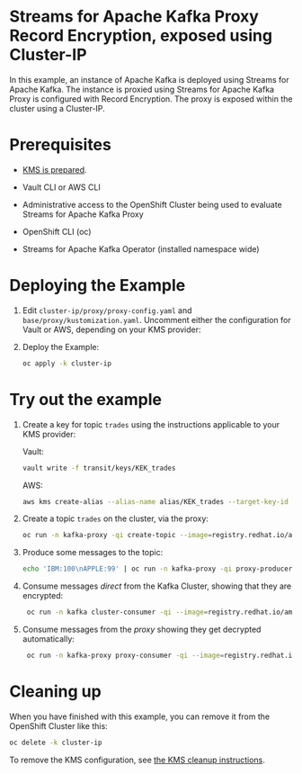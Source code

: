 # Streams for Apache Kafka Proxy Record Encryption, exposed using Cluster-IP

In this example, an instance of Apache Kafka is deployed using Streams for Apache Kafka.  The instance is proxied using
Streams for Apache Kafka Proxy is configured with Record Encryption.  The proxy is exposed within the cluster using a
Cluster-IP.

# Prerequisites

* [KMS is prepared](../PREPARE_KMS.md).
* Vault CLI or AWS CLI 

* Administrative access to the OpenShift Cluster being used to evaluate Streams for Apache Kafka Proxy
* OpenShift CLI (oc)
* Streams for Apache Kafka Operator (installed namespace wide)

# Deploying the Example

1. Edit `cluster-ip/proxy/proxy-config.yaml` and `base/proxy/kustomization.yaml`. Uncomment either the
   configuration for Vault or AWS, depending on your KMS provider:

2. Deploy the Example:
   ```sh
   oc apply -k cluster-ip
   ```

# Try out the example

1. Create a key for topic `trades` using the instructions applicable to your KMS provider:

   Vault:
   ```sh
   vault write -f transit/keys/KEK_trades
   ```
   AWS:
   ```sh
   aws kms create-alias --alias-name alias/KEK_trades --target-key-id $(aws kms create-key | jq -r '.KeyMetadata.KeyId')
   ```
2. Create a topic `trades` on the cluster, via the proxy:
   ```sh
   oc run -n kafka-proxy -qi create-topic --image=registry.redhat.io/amq-streams/kafka-37-rhel9:2.7.0 --rm=true --restart=Never -- bin/kafka-topics.sh --bootstrap-server proxy-service:9092 --create -topic trades
   ```
3. Produce some messages to the topic:
   ```sh
   echo 'IBM:100\nAPPLE:99' | oc run -n kafka-proxy -qi proxy-producer --image=registry.redhat.io/amq-streams/kafka-37-rhel9:2.7.0 --rm=true --restart=Never -- bin/kafka-console-producer.sh --bootstrap-server proxy-service:9092 --topic trades
   ```
4. Consume messages *direct* from the Kafka Cluster, showing that they are encrypted:
   ```sh
    oc run -n kafka cluster-consumer -qi --image=registry.redhat.io/amq-streams/kafka-37-rhel9:2.7.0 --rm=true --restart=Never -- ./bin/kafka-console-consumer.sh  --bootstrap-server my-cluster-kafka-bootstrap:9092 --topic trades --from-beginning --timeout-ms 10000
   ```
5. Consume messages from the *proxy* showing they get decrypted automatically:
   ```sh
    oc run -n kafka-proxy proxy-consumer -qi --image=registry.redhat.io/amq-streams/kafka-37-rhel9:2.7.0 --rm=true --restart=Never -- ./bin/kafka-console-consumer.sh  --bootstrap-server proxy-service:9092 --topic trades --from-beginning --timeout-ms 10000
   ```   

# Cleaning up

When you have finished with this example, you can remove it from the OpenShift Cluster like this:

```sh
oc delete -k cluster-ip
```

To remove the KMS configuration, see [the KMS cleanup instructions](../PREPARE_KMS.md#cleaning-up).

